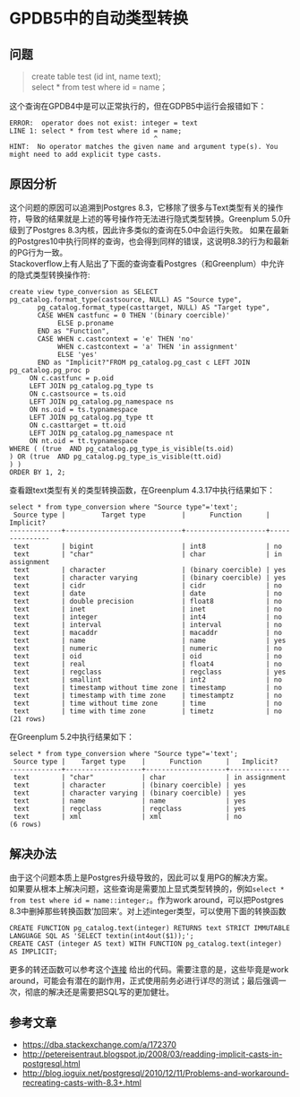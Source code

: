 # GPDB5中的自动类型转换
## 问题
> create table test (id int, name text);  
> select * from test where id = name；

这个查询在GPDB4中是可以正常执行的，但在GDPB5中运行会报错如下：
```
ERROR:  operator does not exist: integer = text
LINE 1: select * from test where id = name;
                                    ^
HINT:  No operator matches the given name and argument type(s). You might need to add explicit type casts.
```
## 原因分析
这个问题的原因可以追溯到Postgres 8.3，它移除了很多与Text类型有关的操作符，导致的结果就是上述的等号操作符无法进行隐式类型转换。Greenplum 5.0升级到了Postgres 8.3内核，因此许多类似的查询在5.0中会运行失败。
如果在最新的Postgres10中执行同样的查询，也会得到同样的错误，这说明8.3的行为和最新的PG行为一致。  
Stackoverflow上有人贴出了下面的查询查看Postgres（和Greenplum）中允许的隐式类型转换操作符:
```
create view type_conversion as SELECT pg_catalog.format_type(castsource, NULL) AS "Source type",
       pg_catalog.format_type(casttarget, NULL) AS "Target type",
       CASE WHEN castfunc = 0 THEN '(binary coercible)'
            ELSE p.proname
       END as "Function",
       CASE WHEN c.castcontext = 'e' THEN 'no'
            WHEN c.castcontext = 'a' THEN 'in assignment'
            ELSE 'yes'
       END as "Implicit?"FROM pg_catalog.pg_cast c LEFT JOIN pg_catalog.pg_proc p
     ON c.castfunc = p.oid
     LEFT JOIN pg_catalog.pg_type ts
     ON c.castsource = ts.oid
     LEFT JOIN pg_catalog.pg_namespace ns
     ON ns.oid = ts.typnamespace
     LEFT JOIN pg_catalog.pg_type tt
     ON c.casttarget = tt.oid
     LEFT JOIN pg_catalog.pg_namespace nt
     ON nt.oid = tt.typnamespace
WHERE ( (true  AND pg_catalog.pg_type_is_visible(ts.oid)
) OR (true  AND pg_catalog.pg_type_is_visible(tt.oid)
) )
ORDER BY 1, 2;
```
查看跟text类型有关的类型转换函数，在Greenplum 4.3.17中执行结果如下：  
```
select * from type_conversion where "Source type"='text';
 Source type |         Target type         |      Function      |   Implicit?
-------------+-----------------------------+--------------------+---------------
 text        | bigint                      | int8               | no
 text        | "char"                      | char               | in assignment
 text        | character                   | (binary coercible) | yes
 text        | character varying           | (binary coercible) | yes
 text        | cidr                        | cidr               | no
 text        | date                        | date               | no
 text        | double precision            | float8             | no
 text        | inet                        | inet               | no
 text        | integer                     | int4               | no
 text        | interval                    | interval           | no
 text        | macaddr                     | macaddr            | no
 text        | name                        | name               | yes
 text        | numeric                     | numeric            | no
 text        | oid                         | oid                | no
 text        | real                        | float4             | no
 text        | regclass                    | regclass           | yes
 text        | smallint                    | int2               | no
 text        | timestamp without time zone | timestamp          | no
 text        | timestamp with time zone    | timestamptz        | no
 text        | time without time zone      | time               | no
 text        | time with time zone         | timetz             | no
(21 rows)
```
在Greenplum 5.2中执行结果如下：
```
select * from type_conversion where "Source type"='text';
 Source type |    Target type    |      Function      |   Implicit?
-------------+-------------------+--------------------+---------------
 text        | "char"            | char               | in assignment
 text        | character         | (binary coercible) | yes
 text        | character varying | (binary coercible) | yes
 text        | name              | name               | yes
 text        | regclass          | regclass           | yes
 text        | xml               | xml                | no
(6 rows) 
```
## 解决办法
由于这个问题本质上是Postgres升级导致的，因此可以复用PG的解决方案。  
如果要从根本上解决问题，这些查询是需要加上显式类型转换的，例如`select * from test where id = name::integer;`。作为work around，可以把Postgres 8.3中删掉那些转换函数’加回来‘。对上述integer类型，可以使用下面的转换函数
```
CREATE FUNCTION pg_catalog.text(integer) RETURNS text STRICT IMMUTABLE LANGUAGE SQL AS 'SELECT textin(int4out($1));';
CREATE CAST (integer AS text) WITH FUNCTION pg_catalog.text(integer) AS IMPLICIT;
```
更多的转还函数可以参考这个[连接](http://petereisentraut.blogspot.jp/2008/03/readding-implicit-casts-in-postgresql.html) 给出的代码。需要注意的是，这些毕竟是work around，可能会有潜在的副作用，正式使用前务必进行详尽的测试；最后强调一次，彻底的解决还是需要把SQL写的更加健壮。
## 参考文章
- https://dba.stackexchange.com/a/172370
- http://petereisentraut.blogspot.jp/2008/03/readding-implicit-casts-in-postgresql.html
- http://blog.ioguix.net/postgresql/2010/12/11/Problems-and-workaround-recreating-casts-with-8.3+.html

